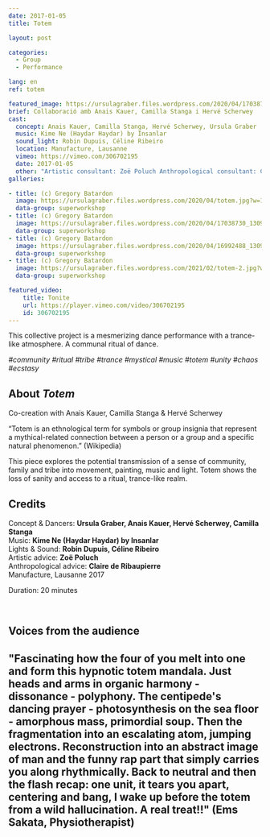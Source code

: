 ```yaml
---
date: 2017-01-05
title: Totem

layout: post

categories:
  - Group
  - Performance

lang: en
ref: totem

featured_image: https://ursulagraber.files.wordpress.com/2020/04/17038757_1309926282406530_5896639958045333217_o.jpg?w=500&fit=crop
brief: Collaboració amb Anais Kauer, Camilla Stanga i Hervé Scherwey
cast:
  concept: Anais Kauer, Camilla Stanga, Hervé Scherwey, Ursula Graber
  music: Kime Ne (Haydar Haydar) by Insanlar
  sound_light: Robin Dupuis, Céline Ribeiro
  location: Manufacture, Lausanne
  vimeo: https://vimeo.com/306702195
  date: 2017-01-05
  other: "Artistic consultant: Zoë Poluch Anthropological consultant: Claire de Ribaupierre"
galleries:

- title: (c) Gregory Batardon
  image: https://ursulagraber.files.wordpress.com/2020/04/totem.jpg?w=1024&fit=crop
  data-group: superworkshop
- title: (c) Gregory Batardon
  image: https://ursulagraber.files.wordpress.com/2020/04/17038730_1309926322406526_3742290833211252186_o.jpg?w=1024&fit=crop
  data-group: superworkshop
- title: (c) Gregory Batardon
  image: https://ursulagraber.files.wordpress.com/2020/04/16992488_1309926459073179_8615874270323999413_o.jpg?w=2000&fit=crop
  data-group: superworkshop
- title: (c) Gregory Batardon
  image: https://ursulagraber.files.wordpress.com/2021/02/totem-2.jpg?w=2000&fit=crop
  data-group: superworkshop

featured_video:
    title: Tonite
    url: https://player.vimeo.com/video/306702195
    id: 306702195
---
```



<!-- [![Totem](https://i.vimeocdn.com/video/746500438_640.jpg)](https://player.vimeo.com/video/306702195) -->

This collective project is a mesmerizing dance performance with a trance-like atmosphere. A communal ritual of dance.


*#community #ritual #tribe #trance #mystical #music #totem #unity #chaos #ecstasy*

<!--plop-->
## About *Totem*

Co-creation with Anais Kauer, Camilla Stanga & Hervé Scherwey

“Totem is an ethnological term for symbols or group insignia that represent a mythical-related connection between a person or a group and a specific natural phenomenon.” (Wikipedia)

This piece explores the potential transmission of a sense of community, family and tribe into movement, painting, music and light. Totem shows the loss of sanity and access to a ritual, trance-like realm.


<!--plop-->

## Credits


Concept & Dancers: **Ursula Graber, Anais Kauer, Hervé Scherwey, Camilla Stanga**<br>
Music: **Kime Ne (Haydar Haydar) by Insanlar**<br>
Lights & Sound: **Robin Dupuis, Céline Ribeiro**<br>
Artistic advice: **Zoë Poluch**<br>
Anthropological advice: **Claire de Ribaupierre**<br>
Manufacture, Lausanne 2017

Duration: 20 minutes

<br>

## Voices from the audience

## "Fascinating how the four of you melt into one and form this hypnotic totem mandala. Just heads and arms in organic harmony - dissonance - polyphony. The centipede's dancing prayer - photosynthesis on the sea floor - amorphous mass, primordial soup. Then the fragmentation into an escalating atom, jumping electrons. Reconstruction into an abstract image of man and the funny rap part that simply carries you along rhythmically. Back to neutral and then the flash recap: one unit, it tears you apart, centering and bang, I wake up before the totem from a wild hallucination. A real treat!!" (Ems Sakata, Physiotherapist)
